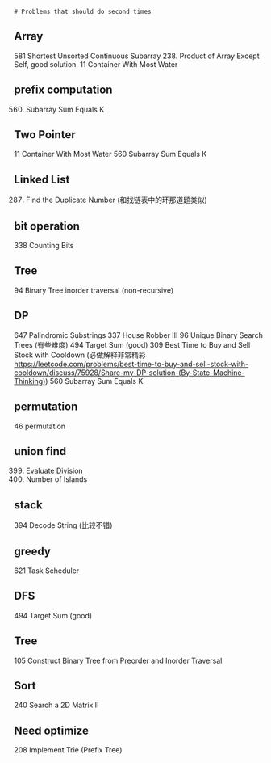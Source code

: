     # Problems that should do second times

## Array
581 Shortest Unsorted Continuous Subarray
238. Product of Array Except Self, good solution.
11 Container With Most Water

## prefix computation
560. Subarray Sum Equals K

## Two Pointer
11  Container With Most Water
560 Subarray Sum Equals K

## Linked List
287. Find the Duplicate Number (和找链表中的环那道题类似)

## bit operation
338 Counting Bits

## Tree
94 Binary Tree inorder traversal (non-recursive)

## DP
647 Palindromic Substrings
337 House Robber III
96 Unique Binary Search Trees (有些难度)
494 Target Sum (good)
309 Best Time to Buy and Sell Stock with Cooldown (必做解释非常精彩 https://leetcode.com/problems/best-time-to-buy-and-sell-stock-with-cooldown/discuss/75928/Share-my-DP-solution-(By-State-Machine-Thinking))
560 Subarray Sum Equals K

## permutation 
46 permutation

## union find
399. Evaluate Division 
200. Number of Islands

## stack
394 Decode String (比较不错)

## greedy
621 Task Scheduler

## DFS
494 Target Sum (good)

## Tree 
105 Construct Binary Tree from Preorder and Inorder Traversal

## Sort
240 Search a 2D Matrix II

## Need optimize
208 Implement Trie (Prefix Tree)